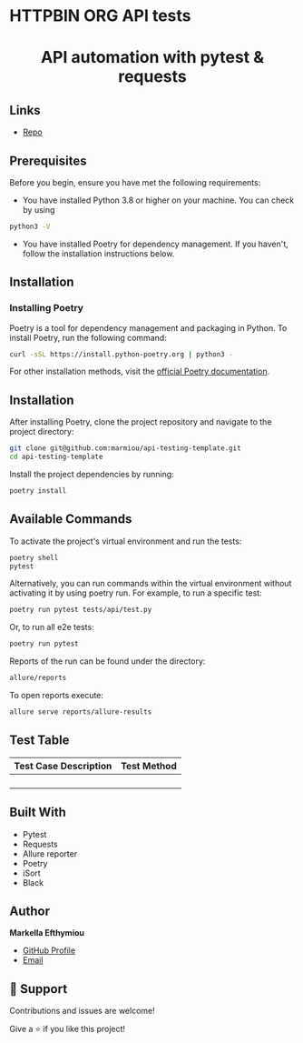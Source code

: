 # HTTPBIN ORG API tests
<h1 align="center">API automation with pytest & requests</h1>

## Links

- [Repo](https://github.com/marmiou/cat-facts-api-tests "API automation with pytest & requests")

## Prerequisites

Before you begin, ensure you have met the following requirements:
- You have installed Python 3.8 or higher on your machine. You can check by using 
```bash
python3 -V
```
- You have installed Poetry for dependency management. If you haven't, follow the installation instructions below.

## Installation

### Installing Poetry

Poetry is a tool for dependency management and packaging in Python. To install Poetry, run the following command:

```bash
curl -sSL https://install.python-poetry.org | python3 -
```
For other installation methods, visit the [official Poetry documentation](https://python-poetry.org/docs/).

## Installation

After installing Poetry, clone the project repository and navigate to the project directory:

```bash
git clone git@github.com:marmiou/api-testing-template.git
cd api-testing-template
```
Install the project dependencies by running:
```bash
poetry install
```

## Available Commands
To activate the project's virtual environment and run the tests:
```bash
poetry shell
pytest
```

Alternatively, you can run commands within the virtual environment without activating it by using poetry run. 
For example, to run a specific test:
```bash
poetry run pytest tests/api/test.py
```

Or, to run all e2e tests:
```bash
poetry run pytest
```

Reports of the run can be found under the directory:
```bash
allure/reports
```

To open reports execute:

```bash
allure serve reports/allure-results
```

## Test Table

| Test Case Description                                                     | Test Method                                                      |
|---------------------------------------------------------------------------|------------------------------------------------------------------|
|               |                        |
|                    |           |
|                                              |                                 |
|  |              |


## Built With

- Pytest
- Requests
- Allure reporter
- Poetry
- iSort
- Black

## Author

**Markella Efthymiou**
- [GitHub Profile](https://github.com/marmiou/ "Markella Efthymiou")
- [Email](mailto:efthymioumarkella@gmail.com?subject=Hi "Hi!")

## 🤝 Support

Contributions and issues are welcome!

Give a ⭐️ if you like this project!
